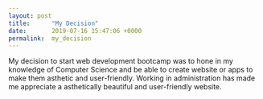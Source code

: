 ```yaml
---
layout: post
title:      "My Decision"
date:       2019-07-16 15:47:06 +0000
permalink:  my_decision
---
```



My decision to start web development bootcamp was to hone in my knowledge of Computer Science and be able to create website or apps to make them asthetic and user-friendly. Working in administration has made me appreciate a asthetically beautiful and user-friendly website.
